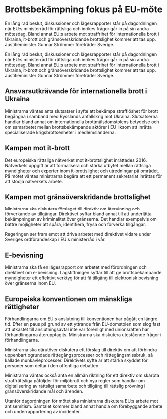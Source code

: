 # Brottsbekämpning fokus på EU-möte

En lång rad beslut, diskussioner och lägesrapporter står på dagordningen när EU:s ministerråd för rättsliga och inrikes frågor går in på sin andra mötesdag. Bland annat EU:s arbete mot straffrihet för internationella brott i Ukraina, it-brott och gränsöverskridande brottslighet kommer att tas upp. Justitieminister Gunnar Strömmer företräder Sverige.

En lång rad beslut, diskussioner och lägesrapporter står på dagordningen när EU:s ministerråd för rättsliga och inrikes frågor går in på sin andra mötesdag. Bland annat EU:s arbete mot straffrihet för internationella brott i Ukraina, it-brott och gränsöverskridande brottslighet kommer att tas upp. Justitieminister Gunnar Strömmer företräder Sverige.

## Ansvarsutkrävande för internationella brott i Ukraina

Ministrarna väntas anta slutsatser i syfte att bekämpa strafflöshet för brott begångna i samband med Rysslands anfallskrig mot Ukraina. Slutsatserna handlar bland annat om internationella brottmålsdomstolens betydelse och om samarbetet mellan brottsbekämpande aktörer i EU liksom att inrätta specialiserade krigsbrottsenheter i medlemsländerna.

## Kampen mot it-brott

Det europeiska rättsliga nätverket mot it-brottslighet inrättades 2016. Nätverkets uppgift är att formalisera och stärka utbytet mellan rättsliga myndigheter och experter inom it-brottslighet och utredningar på området. På mötet väntas ministrarna begära att ett permanent sekretariat inrättas för att stödja nätverkets arbete.

## Kampen mot gränsöverskridande brottslighet

Ministrarna ska diskutera förslaget till direktiv om återvinning och förverkande av tillgångar. Direktivet syftar bland annat till att underlätta bekämpningen av kriminalitet över gränserna. Det handlar exempelvis om bättre möjligheter att spåra, identifiera, frysa och förverka tillgångar.

Regeringen ser fram emot att driva arbetet med direktivet vidare under Sveriges ordförandeskap i EU:s ministerråd i vår.

## E-bevisning

Ministrarna ska få en lägesrapport om arbetet med förordningen och direktivet om e-bevisning. Lagstiftningen syftar till att ge brottsbekämpande myndigheter ett effektivt verktyg för att få tillgång till elektronisk bevisning över gränserna inom EU.

## Europeiska konventionen om mänskliga rättigheter

Förhandlingarna om EU:s anslutning till konventionen har pågått en längre tid. Efter en paus på grund av ett yttrande från EU-domstolen som slog fast att utkastet till anslutningsavtal inte var förenligt med unionsrätten har förhandlingarna återupptagits. Ministrarna ska diskutera utestående frågor i förhandlingarna.

Ministrarna ska därutöver diskutera ett förslag till direktiv om att förhindra uppenbart ogrundade rättegångsprocesser och rättegångsmissbruk, så kallade munkavleprocesser. Direktivets syfte är att stärka skyddet för personer som deltar i den offentliga debatten.

Ministrarna väntas också anta en allmän riktning för ett direktiv om skärpta straffrättsliga påföljder för miljöbrott och nya regler som handlar om digitalisering av rättsligt samarbete och tillgång till rättslig prövning i gränsöverskridande mål och ärenden.

Utanför dagordningen för mötet ska ministrarna diskutera EU:s arbete mot antisemitism. Samtalet kommer bland annat handla om förebyggande arbete och underrapportering av incidenter.
